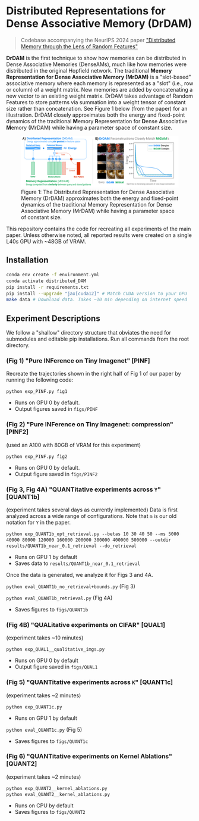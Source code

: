 # Distributed Representations for Dense Associative Memory (**DrDAM**)

> Codebase accompanying the NeurIPS 2024 paper ["Distributed Memory through the Lens of Random Features"]()

**DrDAM** is the first technique to show how memories can be distributed in Dense Associative Memories (DenseAMs), much like how memories were distributed in the original Hopfield network. The traditional **Memory Representation for Dense Associative Memory (MrDAM)** is a "slot-based" associative memory where each memory is represented as a "slot" (i.e., row or column) of a weight matrix. New memories are added by concatenating a new vector to an existing weight matrix. DrDAM takes advantage of Random Features to store patterns via summation into a weight tensor of constant size rather than concatenation. See Figure 1 below (from the paper) for an illustration. DrDAM closely approximates both the energy and fixed-point dynamics of the traditional **M**emory **R**epresentation for **D**ense **A**ssociative **M**emory (MrDAM) while having a parameter space of constant size.

<figure>
  <img src="assets/Fig1.png" alt="Figure 1">
  <figcaption>Figure 1: The Distributed Representation for Dense Associative Memory (DrDAM) approximates both the energy and fixed-point dynamics of the traditional Memory Representation for Dense Associative Memory (MrDAM) while having a parameter space of constant size.</figcaption>
</figure>

This repository contains the code for recreating all experiments of the main paper. Unless otherwise noted, all reported results were created on a single L40s GPU with ~48GB of VRAM.

## Installation
```bash
conda env create -f environment.yml
conda activate distributed_DAM
pip install -r requirements.txt
pip install --upgrade "jax[cuda12]" # Match CUDA version to your GPU
make data # Download data. Takes ~10 min depending on internet speed
```

## Experiment Descriptions

We follow a "shallow" directory structure that obviates the need for submodules and editable pip installations. Run all commands from the root directory.

### (Fig 1) "Pure INFerence on Tiny Imagenet" [PINF]

Recreate the trajectories shown in the right half of Fig 1 of our paper by running the following code:

```
python exp_PINF.py fig1
```

- Runs on GPU 0 by default.
- Output figures saved in `figs/PINF`

### (Fig 2) "Pure INFerence on Tiny Imagenet: compression" [PINF2]

(used an A100 with 80GB of VRAM for this experiment)

```
python exp_PINF.py fig2
```

- Runs on GPU 0 by default.
- Output figure saved in `figs/PINF2`

### (Fig 3, Fig 4A) "QUANTitative experiments across `Y`" [QUANT1b]

(experiment takes several days as currently implemented) Data is first analyzed across a wide range of configurations. Note that `m` is our old notation for `Y` in the paper.

```
python exp_QUANT1b_opt_retrieval.py --betas 10 30 40 50 --ms 5000 40000 80000 120000 160000 200000 300000 400000 500000 --outdir results/QUANT1b_near_0.1_retrieval --do_retrieval
```

- Runs on GPU 1 by default
- Saves data to `results/QUANT1b_near_0.1_retrieval`

Once the data is generated, we analyze it for Figs 3 and 4A.

`python eval_QUANT1b_no_retrieval+bounds.py` (Fig 3)

`python eval_QUANT1b_retrieval.py` (Fig 4A)

- Saves figures to `figs/QUANT1b`

### (Fig 4B) "QUALitative experiments on CIFAR" [QUAL1]

(experiment takes ~10 minutes)

``` 
python exp_QUAL1__qualitative_imgs.py
```

- Runs on GPU 0 by default
- Output figure saved in `figs/QUAL1`

### (Fig 5) "QUANTitative experiments across `K`" [QUANT1c]

(experiment takes ~2 minutes)

```
python exp_QUANT1c.py
```

- Runs on GPU 1 by default

`python eval_QUANT1c.py` (Fig 5)

- Saves figures to `figs/QUANT1c`

### (Fig 6) "QUANTitative experiments on Kernel Ablations" [QUANT2]

(experiment takes ~2 minutes)

```
python exp_QUANT2__kernel_ablations.py
python eval_QUANT2__kernel_ablations.py
```

- Runs on CPU by default
- Saves figures to `figs/QUANT2`